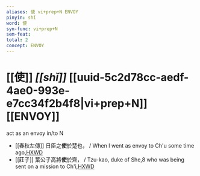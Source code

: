 ```yaml
---
aliases: 使 vi+prep+N ENVOY
pinyin: shǐ
word: 使
syn-func: vi+prep+N
sem-feat: 
total: 2
concept: ENVOY 
---
```

# [[使]] *[[shǐ]]*  [[uuid-5c2d78cc-aedf-4ae0-993e-e7cc34f2b4f8|vi+prep+N]] [[ENVOY]]
act as an envoy in/to N
 - [[春秋左傳]] 日臣之**使**於楚也， / When I went as envoy to Ch'u some time ago,[HXWD](https://hxwd.org/textview.html?location=KR1e0001_tls_008-365a.7)
 - [[莊子]] 葉公子高將**使**於齊， / Tzu-kao, duke of She,8 who was being sent on a mission to Ch'i,[HXWD](https://hxwd.org/textview.html?location=KR5c0126_tls_004-7a.2)
